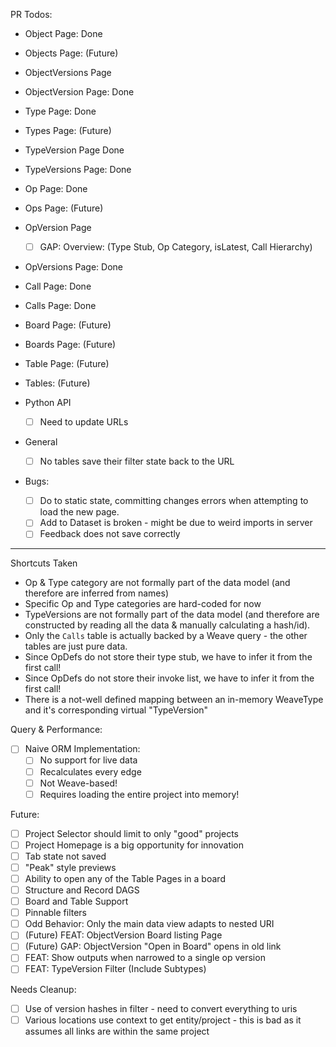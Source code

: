 PR Todos:

- Object Page: Done
- Objects Page: (Future)
- ObjectVersions Page
- ObjectVersion Page: Done
- Type Page: Done
- Types Page: (Future)
- TypeVersion Page Done
- TypeVersions Page: Done
- Op Page: Done
- Ops Page: (Future)
- OpVersion Page

  - [ ] GAP: Overview: (Type Stub, Op Category, isLatest, Call Hierarchy)

- OpVersions Page: Done
- Call Page: Done
- Calls Page: Done
- Board Page: (Future)
- Boards Page: (Future)
- Table Page: (Future)
- Tables: (Future)
- Python API

  - [ ] Need to update URLs

- General

  - [ ] No tables save their filter state back to the URL

- Bugs:
  - [ ] Do to static state, committing changes errors when attempting to load the new page.
  - [ ] Add to Dataset is broken - might be due to weird imports in server
  - [ ] Feedback does not save correctly

---

Shortcuts Taken

- Op & Type category are not formally part of the data model (and therefore are inferred from names)
- Specific Op and Type categories are hard-coded for now
- TypeVersions are not formally part of the data model (and therefore are constructed by reading all the data & manually calculating a hash/id).
- Only the `Calls` table is actually backed by a Weave query - the other tables are just pure data.
- Since OpDefs do not store their type stub, we have to infer it from the first call!
- Since OpDefs do not store their invoke list, we have to infer it from the first call!
- There is a not-well defined mapping between an in-memory WeaveType and it's corresponding virtual "TypeVersion"

Query & Performance:

- [ ] Naive ORM Implementation:
  - [ ] No support for live data
  - [ ] Recalculates every edge
  - [ ] Not Weave-based!
  - [ ] Requires loading the entire project into memory!

Future:

- [ ] Project Selector should limit to only "good" projects
- [ ] Project Homepage is a big opportunity for innovation
- [ ] Tab state not saved
- [ ] "Peak" style previews
- [ ] Ability to open any of the Table Pages in a board
- [ ] Structure and Record DAGS
- [ ] Board and Table Support
- [ ] Pinnable filters
- [ ] Odd Behavior: Only the main data view adapts to nested URI
- [ ] (Future) FEAT: ObjectVersion Board listing Page
- [ ] (Future) GAP: ObjectVersion "Open in Board" opens in old link
- [ ] FEAT: Show outputs when narrowed to a single op version
- [ ] FEAT: TypeVersion Filter (Include Subtypes)

Needs Cleanup:

- [ ] Use of version hashes in filter - need to convert everything to uris
- [ ] Various locations use context to get entity/project - this is bad as it assumes all links are within the same project
